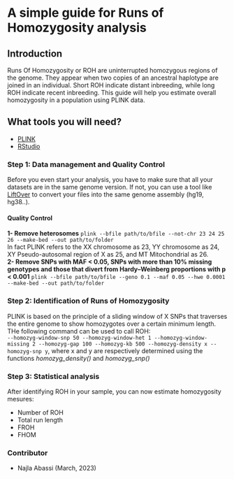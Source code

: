 # A simple guide for Runs of Homozygosity analysis
## Introduction
Runs Of Homozygosity or ROH are uninterrupted homozygous regions of the genome. They appear when two copies of an ancestral haplotype are joined in an individual. Short ROH indicate distant inbreeding, while long ROH indicate recent inbreeding. This guide will help you estimate overall homozygosity in a population using PLINK data.
## What tools you will need?
+ [PLINK](https://www.cog-genomics.org/plink/)
+ [RStudio](https://posit.co/download/rstudio-desktop/)
### Step 1: Data management and Quality Control
Before you even start your analysis, you have to make sure that all your datasets are in the same genome version. If not, you can use a tool like [LiftOver](https://genome.ucsc.edu/cgi-bin/hgLiftOver) to convert your files into the same genome assembly (hg19, hg38..).
#### Quality Control
**1- Remove heterosomes** `plink --bfile path/to/bfile --not-chr 23 24 25 26 --make-bed --out path/to/folder`        
In fact PLINK refers to the XX chromosome as 23, YY chromosome as 24, XY Pseudo-autosomal region of X as 25, and MT Mitochondrial as 26.   
**2- Remove SNPs with MAF < 0.05, SNPs with more than 10% missing genotypes and those that divert from Hardy–Weinberg proportions with p < 0.001** `plink --bfile path/to/bfile --geno 0.1 --maf 0.05 --hwe 0.0001 --make-bed --out path/to/folder`   
### Step 2: Identification of Runs of Homozygosity
PLINK is based on the principle of a sliding window of X SNPs that traverses the entire genome to show homozygotes over a certain minimum length. THe following command can be used to call ROH:   
`--homozyg-window-snp 50 --homozyg-window-het 1 --homozyg-window-missing 2 --homozyg-gap 100 --homozyg-kb 500 --homozyg-density x --homozyg-snp y`, where x and y are respectively determined using the functions *homozyg_density()*  and *homozyg_snp()*   
### Step 3: Statistical analysis
After identifying ROH in your sample, you can now estimate homozygosity mesures:   
+ Number of ROH
+ Total run length
+ FROH
+ FHOM

### Contributor
+ Najla Abassi (March, 2023)

